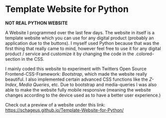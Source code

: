 # Template Website for Python

**NOT REAL PYTHON WEBSITE**

 A Website I programmed over the last few days. The website in itself is a template website which you can use for any digital product (probably an application due to the buttons). I myself used Python because that was the first thing that really came to mind, however feel free to use it for any digital product / service and customize it by changing the code in the .colored-section in the CSS.
 
 I mainly coded this website to experiment with Twitters Open Source Frontend-CSS-Framework: *Bootstrap*, which made the website really beautiful. I also implemented certain advanced CSS functions like the *Z-Index*, *Media Queries*, etc. Due to bootstrap and media-queries I was also able to make the website fully mobile responsive (meaning the website changes according to the device used as to have a better user experience.)

Check out a preview of a website under this link: https://schageus.github.io/Template-Website-for-Python/
